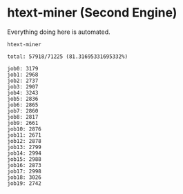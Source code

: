 # htext-miner (Second Engine)

Everything doing here is automated.

```
htext-miner

total: 57918/71225 (81.31695331695332%)

job0: 3179
job1: 2968
job2: 2737
job3: 2907
job4: 3243
job5: 2836
job6: 2865
job7: 2860
job8: 2817
job9: 2661
job10: 2876
job11: 2671
job12: 2878
job13: 2799
job14: 2994
job15: 2988
job16: 2873
job17: 2998
job18: 3026
job19: 2742
```